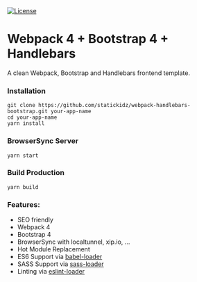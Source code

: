 <a href="https://raw.githubusercontent.com/statickidz/webpack-handlebars-bootstrap/master/LICENSE">
  <img src="https://img.shields.io/badge/license-MIT-blue.svg?style=flat-square" alt="License" />
</a>

# Webpack 4 + Bootstrap 4 + Handlebars

A clean Webpack, Bootstrap and Handlebars frontend template.

### Installation

```
git clone https://github.com/statickidz/webpack-handlebars-bootstrap.git your-app-name
cd your-app-name
yarn install
```

### BrowserSync Server

```
yarn start
```

### Build Production

```
yarn build
```

### Features:

* SEO friendly
* Webpack 4
* Bootstrap 4
* BrowserSync with localtunnel, xip.io, ...
* Hot Module Replacement
* ES6 Support via [babel-loader](https://github.com/babel/babel-loader)
* SASS Support via [sass-loader](https://github.com/jtangelder/sass-loader)
* Linting via [eslint-loader](https://github.com/MoOx/eslint-loader)